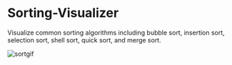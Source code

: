 # Sorting-Visualizer
Visualize common sorting algorithms including bubble sort, insertion sort, selection sort, shell sort, quick sort, and merge sort.

![sortgif](https://user-images.githubusercontent.com/56370411/103304701-8f368800-49c6-11eb-81e2-5d473385567d.gif)

